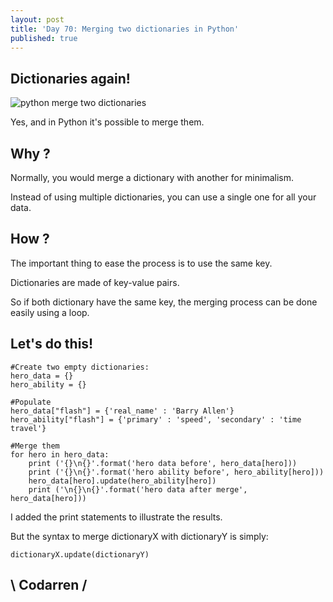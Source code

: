 ```yaml
---
layout: post
title: 'Day 70: Merging two dictionaries in Python'
published: true
---
```

## Dictionaries again!
![python merge two dictionaries](https://github.com/codarrenvelvindron/codarrenvelvindron.github.io/raw/master/images/python-logo.png)

Yes, and in Python it's possible to merge them.

## Why ?

Normally, you would merge a dictionary with another for minimalism.

Instead of using multiple dictionaries, you can use a single one for all your data.

## How ?
The important thing to ease the process is to use the same key.

Dictionaries are made of key-value pairs.

So if both dictionary have the same key, the merging process can be done easily using a loop.

## Let's do this!

```
#Create two empty dictionaries:
hero_data = {}
hero_ability = {}

#Populate
hero_data["flash"] = {'real_name' : 'Barry Allen'}
hero_ability["flash"] = {'primary' : 'speed', 'secondary' : 'time travel'}

#Merge them
for hero in hero_data:
    print ('{}\n{}'.format('hero data before', hero_data[hero]))
    print ('{}\n{}'.format('hero ability before', hero_ability[hero]))
    hero_data[hero].update(hero_ability[hero])
    print ('\n{}\n{}'.format('hero data after merge', hero_data[hero]))
```
I added the print statements to illustrate the results.

But the syntax to merge dictionaryX with dictionaryY is simply: 
```
dictionaryX.update(dictionaryY)
```

## \ Codarren /
